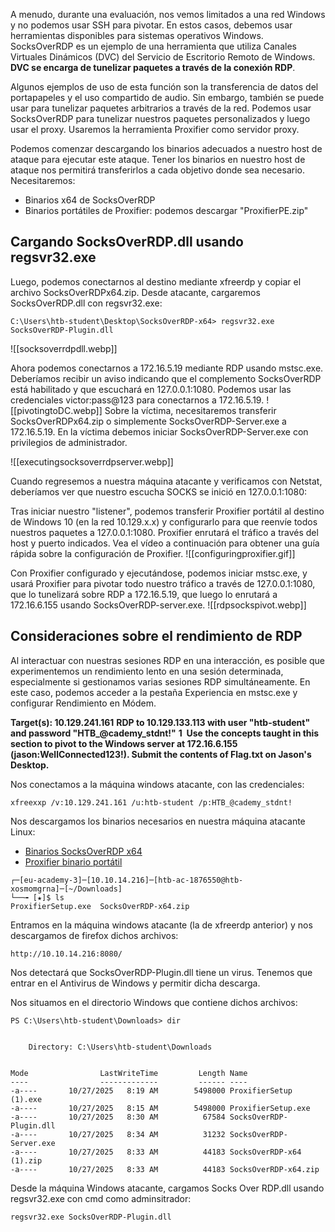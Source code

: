 
A menudo, durante una evaluación, nos vemos limitados a una red Windows y no podemos usar SSH para pivotar. 
En estos casos, debemos usar herramientas disponibles para sistemas operativos Windows. 
SocksOverRDP es un ejemplo de una herramienta que utiliza Canales Virtuales Dinámicos (DVC) del Servicio de Escritorio Remoto de Windows. 
**DVC se encarga de tunelizar paquetes a través de la conexión RDP**. 

Algunos ejemplos de uso de esta función son la transferencia de datos del portapapeles y el uso compartido de audio. Sin embargo, también se puede usar para tunelizar paquetes arbitrarios a través de la red. 
Podemos usar SocksOverRDP para tunelizar nuestros paquetes personalizados y luego usar el proxy. Usaremos la herramienta Proxifier como servidor proxy.

Podemos comenzar descargando los binarios adecuados a nuestro host de ataque para ejecutar este ataque. Tener los binarios en nuestro host de ataque nos permitirá transferirlos a cada objetivo donde sea necesario. Necesitaremos:
- Binarios x64 de SocksOverRDP
- Binarios portátiles de Proxifier: podemos descargar "ProxifierPE.zip"


## Cargando SocksOverRDP.dll usando regsvr32.exe
Luego, podemos conectarnos al destino mediante xfreerdp y copiar el archivo SocksOverRDPx64.zip. 
Desde atacante, cargaremos SocksOverRDP.dll con regsvr32.exe:

```cmd-session
C:\Users\htb-student\Desktop\SocksOverRDP-x64> regsvr32.exe SocksOverRDP-Plugin.dll
```
![[socksoverrdpdll.webp]]

Ahora podemos conectarnos a 172.16.5.19 mediante RDP usando mstsc.exe. Deberíamos recibir un aviso indicando que el complemento SocksOverRDP está habilitado y que escuchará en 127.0.0.1:1080. Podemos usar las credenciales victor:pass@123 para conectarnos a 172.16.5.19.
![[pivotingtoDC.webp]]
Sobre la víctima, necesitaremos transferir SocksOverRDPx64.zip o simplemente SocksOverRDP-Server.exe a 172.16.5.19. 
En la víctima debemos iniciar SocksOverRDP-Server.exe con privilegios de administrador.

![[executingsocksoverrdpserver.webp]]

Cuando regresemos a nuestra máquina atacante y verificamos con Netstat, deberíamos ver que nuestro escucha SOCKS se inició en 127.0.0.1:1080:

Tras iniciar nuestro "listener", podemos transferir Proxifier portátil al destino de Windows 10 (en la red 10.129.x.x) y configurarlo para que reenvíe todos nuestros paquetes a 127.0.0.1:1080. Proxifier enrutará el tráfico a través del host y puerto indicados. Vea el vídeo a continuación para obtener una guía rápida sobre la configuración de Proxifier.
![[configuringproxifier.gif]]

Con Proxifier configurado y ejecutándose, podemos iniciar mstsc.exe, y usará Proxifier para pivotar todo nuestro tráfico a través de 127.0.0.1:1080, que lo tunelizará sobre RDP a 172.16.5.19, que luego lo enrutará a 172.16.6.155 usando SocksOverRDP-server.exe.
![[rdpsockspivot.webp]]

## Consideraciones sobre el rendimiento de RDP
Al interactuar con nuestras sesiones RDP en una interacción, es posible que experimentemos un rendimiento lento en una sesión determinada, especialmente si gestionamos varias sesiones RDP simultáneamente. En este caso, podemos acceder a la pestaña Experiencia en mstsc.exe y configurar Rendimiento en Módem.


**Target(s): 10.129.241.161**
**RDP to 10.129.133.113 with user "htb-student" and password "HTB_@cademy_stdnt!"**
**1  Use the concepts taught in this section to pivot to the Windows server at 172.16.6.155 (jason:WellConnected123!). Submit the contents of Flag.txt on Jason's Desktop.**

Nos conectamos a la máquina windows atacante, con las credenciales: 

```
xfreexxp /v:10.129.241.161 /u:htb-student /p:HTB_@cademy_stdnt!
```

Nos descargamos los binarios necesarios en nuestra máquina atacante Linux: 
- [Binarios SocksOverRDP x64](https://github.com/nccgroup/SocksOverRDP/releases)
- [Proxifier binario portátil](https://www.proxifier.com/download/#win-tab)

```
┌─[eu-academy-3]─[10.10.14.216]─[htb-ac-1876550@htb-xosmomgrna]─[~/Downloads]
└──╼ [★]$ ls
ProxifierSetup.exe  SocksOverRDP-x64.zip
```

Entramos en la máquina windows atacante (la de xfreerdp anterior) y nos descargamos de firefox dichos archivos: 
```
http://10.10.14.216:8080/
```

Nos detectará que SocksOverRDP-Plugin.dll tiene un virus.  Tenemos que entrar en el Antivirus de Windows y permitir dicha descarga.

Nos situamos en el directorio Windows que contiene dichos archivos:
```
PS C:\Users\htb-student\Downloads> dir


    Directory: C:\Users\htb-student\Downloads


Mode                LastWriteTime         Length Name
----                -------------         ------ ----
-a----       10/27/2025   8:19 AM        5498000 ProxifierSetup (1).exe
-a----       10/27/2025   8:15 AM        5498000 ProxifierSetup.exe
-a----       10/27/2025   8:30 AM          67584 SocksOverRDP-Plugin.dll
-a----       10/27/2025   8:34 AM          31232 SocksOverRDP-Server.exe
-a----       10/27/2025   8:33 AM          44183 SocksOverRDP-x64 (1).zip
-a----       10/27/2025   8:33 AM          44183 SocksOverRDP-x64.zip
```


Desde la máquina Windows atacante, cargamos Socks Over RDP.dll usando regsvr32.exe con cmd como adminsitrador:


```
regsvr32.exe SocksOverRDP-Plugin.dll
```

